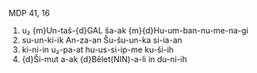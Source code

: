 MDP 41, 16
1. u₂ {m}Un-taš-{d}GAL ša-ak {m}{d}Hu-um-ban-nu-me-na-gi
2. su-un-ki-ik An-za-an Šu-šu-un-ka si-ia-an
3. ki-ni-in u₂-pa-at hu-us-si-ip-me ku-ši-ih
4. {d}Ši-mut a-ak {d}Bēlet(NIN)-a-li in du-ni-ih
